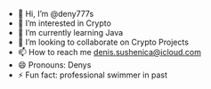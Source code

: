 - 👋 Hi, I’m @deny777s
- 👀 I’m interested in Crypto
- 🌱 I’m currently learning Java
- 💞️ I’m looking to collaborate on Crypto Projects
- 📫 How to reach me denis.sushenica@icloud.com
- 😄 Pronouns: Denys
- ⚡ Fun fact: professional swimmer in past

<!---
deny777s/deny777s is a ✨ special ✨ repository because its `README.md` (this file) appears on your GitHub profile.
You can click the Preview link to take a look at your changes.
--->
